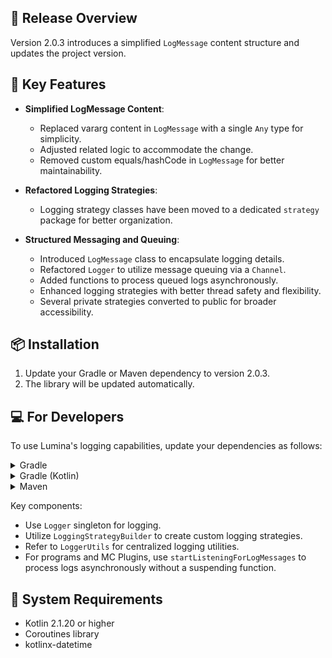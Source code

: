 ## 🎯 Release Overview

Version 2.0.3 introduces a simplified `LogMessage` content structure and updates the project version.

## 🚀 Key Features

- **Simplified LogMessage Content**:
  - Replaced vararg content in `LogMessage` with a single `Any` type for simplicity.
  - Adjusted related logic to accommodate the change.
  - Removed custom equals/hashCode in `LogMessage` for better maintainability.

- **Refactored Logging Strategies**:
  - Logging strategy classes have been moved to a dedicated `strategy` package for better organization.

- **Structured Messaging and Queuing**:
  - Introduced `LogMessage` class to encapsulate logging details.
  - Refactored `Logger` to utilize message queuing via a `Channel`.
  - Added functions to process queued logs asynchronously.
  - Enhanced logging strategies with better thread safety and flexibility.
  - Several private strategies converted to public for broader accessibility.

## 📦 Installation

1. Update your Gradle or Maven dependency to version 2.0.3.
2. The library will be updated automatically.

## 💻 For Developers

To use Lumina's logging capabilities, update your dependencies as follows:

<details>
<summary>Gradle</summary>

```gradle
implementation 'dev.nelmin:lumina:2.0.3'
```

</details>

<details>
<summary>Gradle (Kotlin)</summary>

```kts
implementation("dev.nelmin:lumina:2.0.3")
```

</details>

<details>
<summary>Maven</summary>

```xml
<dependency>
  <groupId>dev.nelmin</groupId>
  <artifactId>lumina</artifactId>
  <version>2.0.3</version>
</dependency>
```

</details>

Key components:
- Use `Logger` singleton for logging.
- Utilize `LoggingStrategyBuilder` to create custom logging strategies.
- Refer to `LoggerUtils` for centralized logging utilities.
- For programs and MC Plugins, use `startListeningForLogMessages` to process logs asynchronously without a suspending function.

## 📌 System Requirements

- Kotlin 2.1.20 or higher
- Coroutines library
- kotlinx-datetime